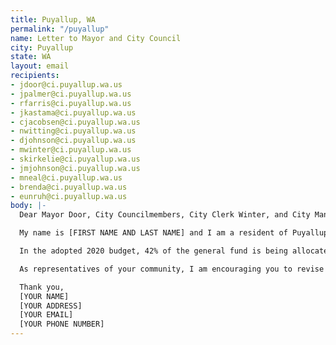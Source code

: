 ```yaml
---
title: Puyallup, WA
permalink: "/puyallup"
name: Letter to Mayor and City Council
city: Puyallup
state: WA
layout: email
recipients:
- jdoor@ci.puyallup.wa.us
- jpalmer@ci.puyallup.wa.us
- rfarris@ci.puyallup.wa.us
- jkastama@ci.puyallup.wa.us
- cjacobsen@ci.puyallup.wa.us
- nwitting@ci.puyallup.wa.us
- djohnson@ci.puyallup.wa.us
- mwinter@ci.puyallup.wa.us
- skirkelie@ci.puyallup.wa.us
- jmjohnson@ci.puyallup.wa.us
- mneal@ci.puyallup.wa.us
- brenda@ci.puyallup.wa.us
- eunruh@ci.puyallup.wa.us
body: |-
  Dear Mayor Door, City Councilmembers, City Clerk Winter, and City Manager Kirkelie,

  My name is [FIRST NAME AND LAST NAME] and I am a resident of Puyallup. I am writing to you all in regards to the current budget that has been allocated to the Police Department. As a community we need to redistribute these funds to other services that are more appropriate in addressing the issues the Police Department faces.

  In the adopted 2020 budget, 42% of the general fund is being allocated to the Police Department to assure a high level of public safety. However, by utilizing funding in this way, the needs of the residents of Puyallup are failing to be met. Failing to meet these needs influence public safety. These needs can be met through increased funding to libraries, parks and recreation, the programs in our community such as the Puyallup Food Bank, Rebuilding Hope!, and Helping Hand House as examples. Utilizing this route would align with Puyallup's City Council Priorities: "Effectively manage expenditures, while seeking to increase traditional revenue sources and pursue alternative sources," "Evaluate programs, regulations, and practices to provide a high level of service to the community," and "Actively promote Puyallup's economic development and redevelopment opportunities while maintaining the essence and character of our community." Funding could also be redistributed to the capital funds.

  As representatives of your community, I am encouraging you to revise your budget for the 2020 fiscal year to better serve the needs of Puyallup. Consider the trends in our own U.S. history and what research has shown to work best in comparison to the police in some of the problems our community faces.

  Thank you,
  [YOUR NAME]
  [YOUR ADDRESS]
  [YOUR EMAIL]
  [YOUR PHONE NUMBER]
---
```


